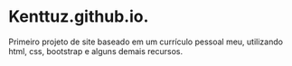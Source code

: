 # Kenttuz.github.io.
Primeiro projeto de site baseado em um currículo pessoal meu, utilizando html, css, bootstrap e alguns demais recursos.
